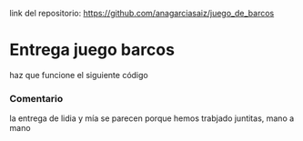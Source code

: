 link del repositorio: https://github.com/anagarciasaiz/juego_de_barcos

# Entrega juego barcos
haz que funcione el siguiente código

### Comentario
la entrega de lidia y mía se parecen porque hemos trabjado juntitas, mano a mano
